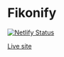 # Fikonify

[![Netlify Status](https://api.netlify.com/api/v1/badges/e13de3b8-d35a-4ede-96b2-662757793252/deploy-status)](https://app.netlify.com/sites/fikon/deploys)

[Live site](https://fikon.netlify.app/)

